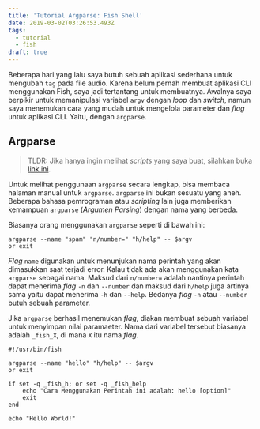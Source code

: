 ```yaml
---
title: 'Tutorial Argparse: Fish Shell'
date: 2019-03-02T03:26:53.493Z
tags:
  - tutorial
  - fish
draft: true
---
```

Beberapa hari yang lalu saya butuh sebuah aplikasi sederhana untuk mengubah `tag` pada file audio. Karena belum pernah membuat aplikasi CLI menggunakan Fish, saya jadi tertantang untuk membuatnya. Awalnya saya berpikir untuk memanipulasi variabel `argv` dengan *loop* dan *switch*, namun saya menemukan cara yang mudah untuk mengelola parameter dan *flag* untuk aplikasi CLI. Yaitu, dengan `argparse`.

## Argparse

> TLDR: Jika hanya ingin melihat *scripts* yang saya buat, silahkan buka [link ini](https://gist.github.com/yursan9/f96d48d9e4141c8b803fccb16964ed11).

Untuk melihat penggunaan `argparse` secara lengkap, bisa membaca halaman manual untuk `argparse`. `argparse` ini bukan sesuatu yang aneh. Beberapa bahasa pemrograman atau *scripting* lain juga memberikan kemampuan `argparse` (*Argumen Parsing*) dengan nama yang berbeda.

Biasanya orang menggunakan `argparse` seperti di bawah ini:

```
argparse --name "spam" "n/number=" "h/help" -- $argv
or exit
```

*Flag* `name` digunakan untuk menunjukan nama perintah yang akan dimasukkan saat terjadi error. Kalau tidak ada akan menggunakan kata `argparse` sebagai nama. Maksud dari `n/number=` adalah nantinya perintah dapat menerima *flag* `-n` dan `--number` dan maksud dari `h/help` juga artinya sama yaitu dapat menerima `-h` dan `--help`. Bedanya *flag* `-n` atau `--number` butuh sebuah
parameter.

Jika `argparse` berhasil menemukan *flag*, diakan membuat sebuah variabel untuk menyimpan nilai paramaeter. Nama dari variabel tersebut biasanya adalah `_fish_X`, di mana `X` itu nama *flag*.

```
#!/usr/bin/fish

argparse --name "hello" "h/help" -- $argv
or exit

if set -q _fish_h; or set -q _fish_help
    echo "Cara Menggunakan Perintah ini adalah: hello [option]"
    exit
end

echo "Hello World!"
```

